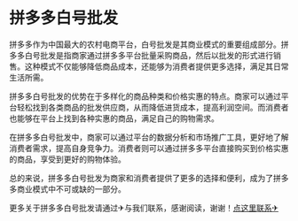 # 拼多多白号批发

拼多多作为中国最大的农村电商平台，白号批发是其商业模式的重要组成部分。拼多多白号批发是指商家通过拼多多平台批量采购商品，然后以批发的形式进行销售。这种模式不仅能够降低商品成本，还能够为消费者提供更多选择，满足其日常生活所需。

拼多多白号批发的优势在于多样化的商品种类和价格实惠的特点。商家可以通过平台轻松找到各类商品的批发供应商，从而降低进货成本，提高利润空间。而消费者也能够在平台上找到各种实惠的商品，满足自己的购物需求。

在拼多多白号批发中，商家可以通过平台的数据分析和市场推广工具，更好地了解消费者需求，提高自身竞争力。消费者则可以通过拼多多平台直接购买到价格实惠的商品，享受到更好的购物体验。

总的来说，拼多多白号批发为商家和消费者提供了更多的选择和便利，成为了拼多多商业模式中不可或缺的一部分。

更多关于拼多多白号批发请通过✈与我们联系，感谢阅读，谢谢！[点这里联系✈](https://1.k02.cc)